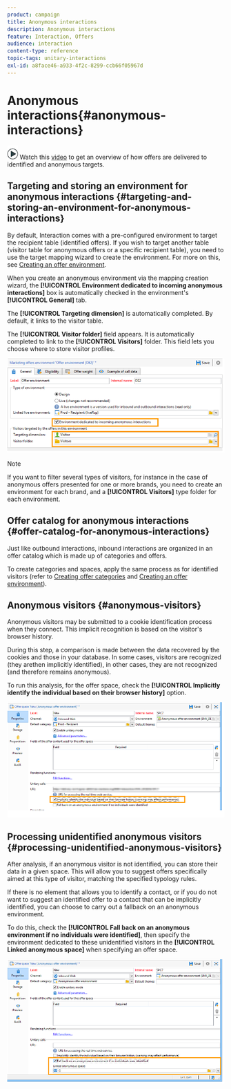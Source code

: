 ```yaml
---
product: campaign
title: Anonymous interactions
description: Anonymous interactions
feature: Interaction, Offers
audience: interaction
content-type: reference
topic-tags: unitary-interactions
exl-id: a8face46-a933-4f2c-8299-ccb66f05967d
---
```

# Anonymous interactions{#anonymous-interactions}



![](assets/do-not-localize/how-to-video.png) Watch this [video](https://helpx.adobe.com/campaign/classic/how-to/indetified-and-anonymous-interaction-in-acv6.html?playlist=/ccx/v1/collection/product/campaign/classic/segment/digital-marketers/explevel/intermediate/applaunch/get-started/collection.ccx.js&ref=helpx.adobe.com) to get an overview of how offers are delivered to identified and anonymous targets.

## Targeting and storing an environment for anonymous interactions {#targeting-and-storing-an-environment-for-anonymous-interactions}

By default, Interaction comes with a pre-configured environment to target the recipient table (identified offers). If you wish to target another table (visitor table for anonymous offers or a specific recipient table), you need to use the target mapping wizard to create the environment. For more on this, see [Creating an offer environment](../../interaction/using/live-design-environments.md#creating-an-offer-environment).

When you create an anonymous environment via the mapping creation wizard, the **[!UICONTROL Environment dedicated to incoming anonymous interactions]** box is automatically checked in the environment's **[!UICONTROL General]** tab.

The **[!UICONTROL Targeting dimension]** is automatically completed. By default, it links to the visitor table.

The **[!UICONTROL Visitor folder]** field appears. It is automatically completed to link to the **[!UICONTROL Visitors]** folder. This field lets you choose where to store visitor profiles. 

![](assets/anonymous_environment_option.png)

>[!NOTE]
>
>If you want to filter several types of visitors, for instance in the case of anonymous offers presented for one or more brands, you need to create an environment for each brand, and a **[!UICONTROL Visitors]** type folder for each environment.

## Offer catalog for anonymous interactions {#offer-catalog-for-anonymous-interactions}

Just like outbound interactions, inbound interactions are organized in an offer catalog which is made up of categories and offers.

To create categories and spaces, apply the same process as for identified visitors (refer to [Creating offer categories](../../interaction/using/creating-offer-categories.md) and [Creating an offer environment](../../interaction/using/live-design-environments.md#creating-an-offer-environment)).

## Anonymous visitors {#anonymous-visitors}

Anonymous visitors may be submitted to a cookie identification process when they connect. This implicit recognition is based on the visitor's browser history.

During this step, a comparison is made between the data recovered by the cookies and those in your database. In some cases, visitors are recognized (they arethen implicitly identified), in other cases, they are not recognized (and therefore remains anonymous).

To run this analysis, for the offer space, check the **[!UICONTROL Implicitly identify the individual based on their browser history]** option.

![](assets/identification_anonymous_visitors.png)

## Processing unidentified anonymous visitors {#processing-unidentified-anonymous-visitors}

After analysis, if an anonymous visitor is not identified, you can store their data in a given space. This will allow you to suggest offers specifically aimed at this type of visitor, matching the specified typology rules.

If there is no element that allows you to identify a contact, or if you do not want to suggest an identified offer to a contact that can be implicitly identified, you can choose to carry out a fallback on an anonymous environment.

To do this, check the **[!UICONTROL Fall back on an anonymous environment if no individuals were identified]**, then specify the environment dedicated to these unidentified visitors in the **[!UICONTROL Linked anonymous space]** when specifying an offer space.

![](assets/anonymous_to_anonymous_environment.png)
